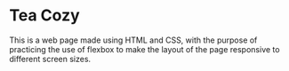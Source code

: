 # Tea Cozy

This is a web page made using HTML and CSS, with the purpose of practicing the use of flexbox to make the layout of the page responsive to different screen sizes.